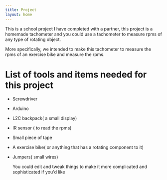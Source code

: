```yaml
---
title: Project
layout: home
---
```


This is a school project I have completed with a partner, this project is a homemade tachometer and you could use a tachometer to measure rpms of any type of rotating object.


More specifically, we intended to make this tachometer to measure the rpms of an exercise bike and measure the rpms.

# List of tools and items needed for this project

- Screwdriver
- Arduino
- L2C backpack( a small display)
- IR sensor ( to read the rpms)
- Small piece of tape
- A exercise bike( or anything that has a rotating component to it) 
- Jumpers( small wires)

  You could edit and tweak things to make it more complicated and sophisticated if you'd like
